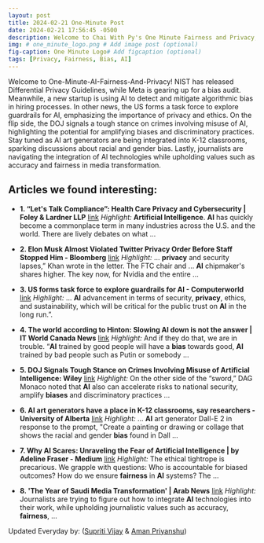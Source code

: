 ```yaml
---
layout: post
title: 2024-02-21 One-Minute Post
date: 2024-02-21 17:56:45 -0500
description: Welcome to Chai With Py's One Minute Fairness and Privacy, which aims to provide you the current happenings in the world of Fairness, Privacy, and AI.
img: # one_minute_logo.png # Add image post (optional)
fig-caption: One Minute Logo# Add figcaption (optional)
tags: [Privacy, Fairness, Bias, AI]
---
```


Welcome to One-Minute-AI-Fairness-And-Privacy! NIST has released Differential Privacy Guidelines, while Meta is gearing up for a bias audit. Meanwhile, a new startup is using AI to detect and mitigate algorithmic bias in hiring processes. In other news, the US forms a task force to explore guardrails for AI, emphasizing the importance of privacy and ethics. On the flip side, the DOJ signals a tough stance on crimes involving misuse of AI, highlighting the potential for amplifying biases and discriminatory practices. Stay tuned as AI art generators are being integrated into K-12 classrooms, sparking discussions about racial and gender bias. Lastly, journalists are navigating the integration of AI technologies while upholding values such as accuracy and fairness in media transformation.

## Articles we found interesting:

- **1. “Let&#39;s Talk Compliance”: Health Care <b>Privacy</b> and Cybersecurity | Foley &amp; Lardner LLP** [link](https://www.foley.com/insights/publications/2024/02/lets-talk-compliance-health-care-privacy-cybersecurity/)
_Highlight:_ <b>Artificial Intelligence</b>. <b>AI</b> has quickly become a commonplace term in many industries across the U.S. and the world. There are lively debates on what&nbsp;...

- **2. Elon Musk Almost Violated Twitter <b>Privacy</b> Order Before Staff Stopped Him - Bloomberg** [link](https://www.bloomberg.com/news/articles/2024-02-21/elon-musk-almost-violated-twitter-privacy-order-before-staff-stopped-him)
_Highlight:_ ... <b>privacy</b> and security lapses,” Khan wrote in the letter. The FTC chair and ... <b>AI</b> chipmaker&#39;s shares higher. The key now, for Nvidia and the entire&nbsp;...

- **3. US forms task force to explore guardrails for <b>AI</b> - Computerworld** [link](https://www.computerworld.com/article/3713102/us-forms-task-force-to-explore-guardrails-for-ai.html)
_Highlight:_ ... <b>AI</b> advancement in terms of security, <b>privacy</b>, ethics, and sustainability, which will be critical for the public trust on <b>AI</b> in the long run.”.

- **4. The world according to Hinton: Slowing <b>AI</b> down is not the answer | IT World Canada News** [link](https://www.itworldcanada.com/article/the-world-according-to-hinton-slowing-ai-down-is-not-the-answer/559048)
_Highlight:_ And if they do that, we are in trouble. “<b>AI</b> trained by good people will have a <b>bias</b> towards good, <b>AI</b> trained by bad people such as Putin or somebody&nbsp;...

- **5. DOJ Signals Tough Stance on Crimes Involving Misuse of <b>Artificial Intelligence</b>: Wiley** [link](https://www.wiley.law/alert-DOJ-Signals-Tough-Stance-on-Crimes-Involving-Misuse-of-Artificial-Intelligence)
_Highlight:_ On the other side of the “sword,” DAG Monaco noted that <b>AI</b> also can accelerate risks to national security, amplify <b>biases</b> and discriminatory practices&nbsp;...

- **6. <b>AI</b> art generators have a place in K-12 classrooms, say researchers - University of Alberta** [link](https://www.ualberta.ca/folio/2024/02/ai-art-generators-have-a-place-in-k-12-classrooms.html)
_Highlight:_ ... <b>AI</b> art generator Dall-E 2 in response to the prompt, &quot;Create a painting or drawing or collage that shows the racial and gender <b>bias</b> found in Dall&nbsp;...

- **7. Why <b>AI</b> Scares: Unraveling the Fear of <b>Artificial Intelligence</b> | by Adeline Fraser - Medium** [link](https://medium.com/%40afraser820/why-ai-scares-unraveling-the-fear-of-artificial-intelligence-af38cd94f36c)
_Highlight:_ The ethical tightrope is precarious. We grapple with questions: Who is accountable for biased outcomes? How do we ensure <b>fairness</b> in <b>AI</b> systems? The&nbsp;...

- **8. &#39;The Year of Saudi Media Transformation&#39; | Arab News** [link](https://www.arabnews.com/node/2463541/amp)
_Highlight:_ Journalists are trying to figure out how to integrate <b>AI</b> technologies into their work, while upholding journalistic values such as accuracy, <b>fairness</b>,&nbsp;...


Updated Everyday by: (<a href="https://supritivijay.github.io/">Supriti Vijay</a> & <a href="https://amanpriyanshu.github.io/">Aman Priyanshu</a>)
